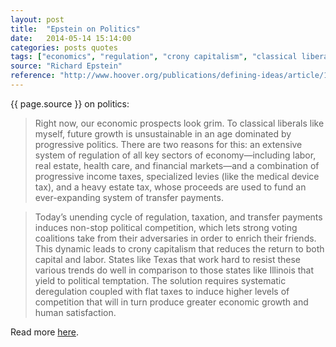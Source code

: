 ```yaml
---
layout: post
title:  "Epstein on Politics"
date:   2014-05-14 15:14:00
categories: posts quotes
tags: ["economics", "regulation", "crony capitalism", "classical liberalism"]
source: "Richard Epstein"
reference: "http://www.hoover.org/publications/defining-ideas/article/177406"
---
```


{{ page.source }} on politics:

> Right now, our economic prospects look grim. To classical liberals like myself, future growth is unsustainable in an age dominated by progressive politics. There are two reasons for this: an extensive system of regulation of all key sectors of economy—including labor, real estate, health care, and financial markets—and a combination of progressive income taxes, specialized levies (like the medical device tax), and a heavy estate tax, whose proceeds are used to fund an ever-expanding system of transfer payments.

> Today’s unending cycle of regulation, taxation, and transfer payments induces non-stop political competition, which lets strong voting coalitions take from their adversaries in order to enrich their friends. This dynamic leads to crony capitalism that reduces the return to both capital and labor. States like Texas that work hard to resist these various trends do well in comparison to those states like Illinois that yield to political temptation. The solution requires systematic deregulation coupled with flat taxes to induce higher levels of competition that will in turn produce greater economic growth and human satisfaction.

Read more [here]({{page.reference}}).
